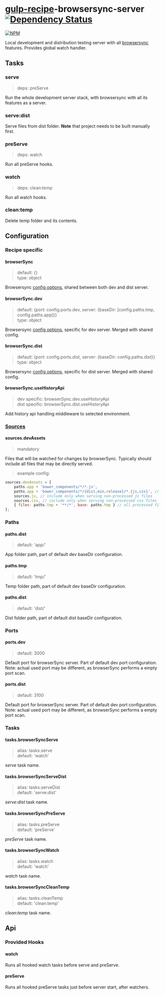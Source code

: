 # [gulp-recipe](https://github.com/PGS-dev/gulp-recipe-loader)-browsersync-server [![Dependency Status][depstat-image]][depstat-url]
[![NPM][npm-image]][npm-url]

Local development and distribution testing server with all [browsersync](http://www.browsersync.io/) features. Provides global watch handler.

## Tasks
### serve
> deps: preServe

Run the whole development server stack, with browsersync with all its features as a server.

### serve:dist

Serve files from dist folder. **Note** that project needs to be built manually first.

### preServe
> deps: watch

Run all preServe hooks.

### watch
> deps: clean:temp

Run all watch hooks.

### clean:temp

Delete temp folder and its contents.

## Configuration
### Recipe specific
#### browserSync
> default: {}<br>
> type: object

Browsersync [config options](http://www.browsersync.io/docs/options/), shared between both dev and dist server.

#### browserSync.dev
> default: {port: config.ports.dev, server: {baseDir: [config.paths.tmp, config.paths.app]}}<br>
> type: object

Browsersync [config options](http://www.browsersync.io/docs/options/), specific for dev server. Merged with shared config.

#### browserSync.dist
> default: {port: config.ports.dist, server: {baseDir: config.paths.dist}}<br>
> type: object

Browsersync [config options](http://www.browsersync.io/docs/options/), specific for dist server. Merged with shared config.

#### browserSync.useHistoryApi
> dev specific: browserSync.dev.useHistoryApi<br>
> dist specific: browserSync.dist.useHistoryApi

Add history api handling middleware to selected environment.

### [Sources](https://github.com/PGS-dev/gulp-recipe-loader#sources-configuration-syntax)
#### sources.devAssets
> mandatory

Files that will be watched for changes by browserSync. Typically should include all files that may be directly served.

> example config:
```javascript
sources.devAssets = [
    paths.app + 'bower_components/*/*.js',
    paths.app + 'bower_components/*/{dist,min,release}/*.{js,css}', // most of the generic bower modules
    sources.js, // include only when serving non-processed js files
    sources.css, // include only when serving non-processed css files
    { files: paths.tmp + '**/*', base: paths.tmp } // all processed files from temp directory
];
```

### Paths
#### paths.dist
> default: 'app/'

App folder path, part of default dev baseDir configuration.

#### paths.tmp
> default: 'tmp/'

Temp folder path, part of default dev baseDir configuration.

#### paths.dist
> default: 'dist/'

Dist folder path, part of default dist baseDir configuration.

### Ports
#### ports.dev
> default: 3000

Default port for browserSync server. Part of default dev port configuration.
Note: actual used port may be different, as browserSync performs a empty port scan.

#### ports.dist
> default: 3100

Default port for browserSync server. Part of default dev port configuration.
Note: actual used port may be different, as browserSync performs a empty port scan.

### Tasks
#### tasks.browserSyncServe
> alias: tasks.serve<br>
> default: 'watch'

_serve_ task name.

#### tasks.browserSyncServeDist
> alias: tasks.serveDist<br>
> default: 'serve:dist'

_serve:dist_ task name.

#### tasks.browserSyncPreServe
> alias: tasks.preServe<br>
> default: 'preServe'

_preServe_ task name.

#### tasks.browserSyncWatch
> alias: tasks.watch<br>
> default: 'watch'

_watch_ task name.

#### tasks.browserSyncCleanTemp
> alias: tasks.cleanTemp<br>
> default: 'clean:temp'

_clean:temp_ task name.

## Api
### Provided Hooks
#### watch

Runs all hooked watch tasks before serve and preServe.

#### preServe

Runs all hooked preServe tasks just before server start, after watchers.

[npm-url]: https://npmjs.org/package/gulp-recipe-browsersync-server
[npm-image]: https://nodei.co/npm/gulp-recipe-browsersync-server.png?downloads=true
[depstat-url]: https://david-dm.org/PGS-dev/gulp-recipe-browsersync-server
[depstat-image]: https://img.shields.io/david/PGS-dev/gulp-recipe-browsersync-server.svg?style=flat